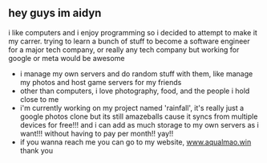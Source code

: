 ## hey guys im aidyn

i like computers and i enjoy programming so i decided to attempt to make it my carrer.
trying to learn a bunch of stuff to become a software engineer for a major tech company, or really any tech company but working for google or meta would be awesome
- i manage my own servers and do random stuff with them, like manage my photos and host game servers for my friends
- other than computers, i love photography, food, and the people i hold close to me
- i'm currently working on my project named 'rainfall', it's really just a google photos clone but its still amazeballs cause it syncs from multiple devices for free!!! and i can add as much storage to my own servers as i want!!! without having to pay per month!! yay!!
- if you wanna reach me you can go to my website, www.aqualmao.win
thank you
<!--
**aqualmao/aqualmao** is a ✨ _special_ ✨ repository because its `README.md` (this file) appears on your GitHub profile.

Here are some ideas to get you started:

- 🔭 I’m currently working on ...
- 🌱 I’m currently learning ...
- 👯 I’m looking to collaborate on ...
- 🤔 I’m looking for help with ...
- 💬 Ask me about ...
- 📫 How to reach me: ...
- 😄 Pronouns: ...
- ⚡ Fun fact: ...
-->
